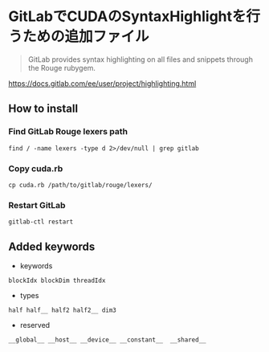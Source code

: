 # GitLabでCUDAのSyntaxHighlightを行うための追加ファイル

> GitLab provides syntax highlighting on all files and snippets through the Rouge rubygem.

https://docs.gitlab.com/ee/user/project/highlighting.html

## How to install

### Find GitLab Rouge lexers path
```
find / -name lexers -type d 2>/dev/null | grep gitlab
```

### Copy cuda.rb
```
cp cuda.rb /path/to/gitlab/rouge/lexers/
```

### Restart GitLab
```
gitlab-ctl restart
```


## Added keywords

- keywords
```
blockIdx blockDim threadIdx
```

- types
```
half half__ half2 half2__ dim3
```

- reserved
```
__global__ __host__ __device__ __constant__  __shared__
```
